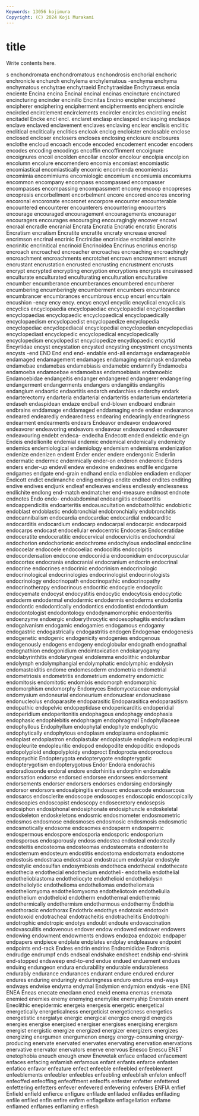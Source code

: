 ```yaml
---
Keywords: 13056 kojimura
Copyright: (C) 2024 Koji Murakami
---
```


# title

Write contents here.



s enchondromata enchondromatous enchondrosis enchorial enchoric
enchronicle enchurch enchylema enchylematous -enchyma enchyma enchymatous enchytrae enchytraeid Enchytraeidae
Enchytraeus encia enciente Encina encina Encinal encinal encinas encincture encinctured
encincturing encinder encinillo Encinitas Encino encipher enciphered encipherer enciphering encipherment
encipherments enciphers encircle encircled encirclement encirclements encircler encircles encircling encist
encitadel Encke encl encl. enclaret enclasp enclasped enclasping enclasps enclave
enclaved enclavement enclaves enclaving enclear enclisis enclitic enclitical enclitically enclitics
encloak enclog encloister enclosable enclose enclosed encloser enclosers encloses enclosing
enclosure enclosures enclothe encloud encoach encode encoded encodement encoder encoders
encodes encoding encodings encoffin encoffinment encoignure encoignures encoil encolden encollar
encolor encolour encolpia encolpion encolumn encolure encomendero encomia encomiast encomiastic
encomiastical encomiastically encomic encomienda encomiendas encomimia encomimiums encomiologic encomium encomiumia
encomiums encommon encompany encompass encompassed encompasser encompasses encompassing encompassment encomy
encoop encopreses encopresis encorbellment encorbelment encore encored encores encoring encoronal
encoronate encoronet encorpore encounter encounterable encountered encounterer encounterers encountering encounters
encourage encouraged encouragement encouragements encourager encouragers encourages encouraging encouragingly encover
encowl encraal encradle encranial Encrata Encratia Encratic encratic Encratis Encratism
encratism Encratite encratite encraty encrease encreel encrimson encrinal encrinic Encrinidae
encrinidae encrinital encrinite encrinitic encrinitical encrinoid Encrinoidea Encrinus encrinus encrisp
encroach encroached encroacher encroaches encroaching encroachingly encroachment encroachments encrotchet encrown
encrownment encrust encrustant encrustation encrusted encrusting encrustment encrusts encrypt encrypted
encrypting encryption encryptions encrypts encuirassed enculturate enculturated enculturating enculturation enculturative
encumber encumberance encumberances encumbered encumberer encumbering encumberingly encumberment encumbers encumbrance
encumbrancer encumbrances encumbrous encup encurl encurtain encushion -ency ency ency.
encyc encycl encyclic encyclical encyclicals encyclics encyclopaedia encyclopaediac encyclopaedial encyclopaedian
encyclopaedias encyclopaedic encyclopaedical encyclopaedically encyclopaedism encyclopaedist encyclopaedize encyclopedia encyclopediac encyclopediacal
encyclopedial encyclopedian encyclopedias encyclopediast encyclopedic encyclopedical encyclopedically encyclopedism encyclopedist encyclopedize
encydlopaedic encyrtid Encyrtidae encyst encystation encysted encysting encystment encystments encysts
-end END End end end- endable end-all endamage endamageable endamaged
endamagement endamages endamaging endamask endameba endamebae endamebas endamebiasis endamebic endamnify
Endamoeba endamoeba endamoebae endamoebas endamoebiasis endamoebic Endamoebidae endangeitis endanger endangered
endangerer endangering endangerment endangerments endangers endangiitis endangitis endangium endaortic endaortitis
endarch endarchies endarchy endark endarterectomy endarteria endarterial endarteritis endarterium endarteteria
endaseh endaspidean endaze endball end-blown endboard endbrain endbrains enddamage enddamaged
enddamaging ende endear endearance endeared endearedly endearedness endearing endearingly endearingness
endearment endearments endears Endeavor endeavor endeavored endeavorer endeavoring endeavors endeavour
endeavoured endeavourer endeavouring endebt endeca- endecha Endecott ended endeictic endeign
Endeis endellionite endemial endemic endemical endemically endemicity endemics endemiological endemiology
endemism endemisms endenization endenize endenizen endent Ender ender endere endergonic
Enderlin endermatic endermic endermically ender-on enderon enderonic Enders enders ender-up
endevil endew endexine endexines endfile endgame endgames endgate end-grain endhand
endia endiablee endiadem endiaper Endicott endict endimanche ending endings endite
endited endites enditing endive endives endjunk endleaf endleaves endless endlessly
endlessness endlichite endlong end-match endmatcher end-measure endmost endnote endnotes Endo
endo- endoabdominal endoangiitis endoaortitis endoappendicitis endoarteritis endoauscultation endobatholithic endobiotic endoblast
endoblastic endobronchial endobronchially endobronchitis endocannibalism endocardia endocardiac endocardial endocarditic endocarditis
endocardium endocarp endocarpal endocarpic endocarpoid endocarps endocast endocellular endocentric Endoceras
Endoceratidae endoceratite endoceratitic endocervical endocervicitis endochondral endochorion endochorionic endochrome endochylous
endoclinal endocline endocoelar endocoele endocoeliac endocolitis endocolpitis endocondensation endocone endoconidia
endoconidium endocorpuscular endocortex endocrania endocranial endocranium endocrin endocrinal endocrine endocrines
endocrinic endocrinism endocrinologic endocrinological endocrinologies endocrinologist endocrinologists endocrinology endocrinopath endocrinopathic
endocrinopathy endocrinotherapy endocrinous endocritic endocycle endocyclic endocyemate endocyst endocystitis endocytic
endocytosis endocytotic endoderm endodermal endodermic endodermis endoderms endodontia endodontic endodontically
endodontics endodontist endodontium endodontologist endodontology endodynamomorphic endoenteritis endoenzyme endoergic endoerythrocytic
endoesophagitis endofaradism endogalvanism endogamic endogamies endogamous endogamy endogastric endogastrically endogastritis
endogen Endogenae endogenesis endogenetic endogenic endogenicity endogenies endogenous endogenously endogens
endogeny endoglobular endognath endognathal endognathion endogonidium endointoxication endokaryogamy endolabyrinthitis endolaryngeal
endolemma endolithic endolumbar endolymph endolymphangial endolymphatic endolymphic endolysin endomastoiditis endome
endomesoderm endometria endometrial endometriosis endometritis endometrium endometry endomictic endomitosis endomitotic
endomixis endomorph endomorphic endomorphism endomorphy Endomyces Endomycetaceae endomysial endomysium endoneurial
endoneurium endonuclear endonuclease endonucleolus endoparasite endoparasitic Endoparasitica endoparasitism endopathic endopelvic
endopeptidase endopericarditis endoperidial endoperidium endoperitonitis endophagous endophagy endophasia endophasic endophlebitis
endophragm endophragmal Endophyllaceae endophyllous Endophyllum endophytal endophyte endophytic endophytically endophytous
endoplasm endoplasma endoplasmic endoplast endoplastron endoplastular endoplastule endopleura endopleural endopleurite
endopleuritic endopod endopodite endopoditic endopods endopolyploid endopolyploidy endoproct Endoprocta endoproctous
endopsychic Endopterygota endopterygote endopterygotic endopterygotism endopterygotous Endor Endora endorachis endoradiosonde
endoral endore endorhinitis endorphin endorsable endorsation endorse endorsed endorsee endorsees
endorsement endorsements endorser endorsers endorses endorsing endorsingly endorsor endorsors endosalpingitis
endosarc endosarcode endosarcous endosarcs endosclerite endoscope endoscopes endoscopic endoscopically endoscopies
endoscopist endoscopy endosecretory endosepsis endosiphon endosiphonal endosiphonate endosiphuncle endoskeletal endoskeleton
endoskeletons endosmic endosmometer endosmometric endosmos endosmose endosmoses endosmosic endosmosis endosmotic
endosmotically endosome endosomes endosperm endospermic endospermous endospore endosporia endosporic endosporium
endosporous endosporously endoss endostea endosteal endosteally endosteitis endosteoma endosteomas endosteomata
endosternite endosternum endosteum endostitis endostoma endostomata endostome endostosis endostraca endostracal
endostracum endostylar endostyle endostylic endosulfan endosymbiosis endotheca endothecal endothecate endothecia
endothecial endothecium endotheli- endothelia endothelial endothelioblastoma endotheliocyte endothelioid endotheliolysin endotheliolytic
endothelioma endotheliomas endotheliomata endotheliomyoma endotheliomyxoma endotheliotoxin endotheliulia endothelium endotheloid endotherm
endothermal endothermic endothermically endothermism endothermous endothermy Endothia endothoracic endothorax Endothrix
endothys endotoxic endotoxin endotoxoid endotracheal endotracheitis endotrachelitis Endotrophi endotrophic endotropic
endotys endoubt endoute endovaccination endovasculitis endovenous endover endow endowed endower
endowers endowing endowment endowments endows endozoa endozoic endpaper endpapers endpiece
endplate endplates endplay endpleasure endpoint endpoints end-rack Endres endrin endrins
Endromididae Endromis endrudge endrumpf ends endseal endshake endsheet endship end-shrink
end-stopped endsweep end-to-end endue endued enduement endues enduing endungeon endura
endurability endurable endurableness endurably endurance endurances endurant endure endured endurer
endures enduring enduringly enduringness enduro enduros end-ways endways endwise endyma
endymal Endymion endymion endysis -ene ENE ENEA Eneas enecate eneclann
ened eneid enema enemas enemata enemied enemies enemy enemying enemylike
enemyship Enenstein enent Eneolithic enepidermic energeia energesis energetic energetical energetically
energeticalness energeticist energeticness energetics energetistic energiatye energic energical energico energid
energids energies energise energised energiser energises energising energism energist energistic
energize energized energizer energizers energizes energizing energumen energumenon energy energy-consuming
energy-producing enervate enervated enervates enervating enervation enervations enervative enervator enervators
enerve enervous Enesco Enescu ENET enetophobia eneuch eneugh enew Enewetak
enface enfaced enfacement enfaces enfacing enfamish enfamous enfant enfants enfarce
enfasten enfatico enfavor enfeature enfect enfeeble enfeebled enfeeblement enfeeblements enfeebler
enfeebles enfeebling enfeeblish enfelon enfeoff enfeoffed enfeoffing enfeoffment enfeoffs enfester
enfetter enfettered enfettering enfetters enfever enfevered enfevering enfevers ENFIA enfief
Enfield enfield enfierce enfigure enfilade enfiladed enfilades enfilading enfile enfiled
enfin enfire enfirm enflagellate enflagellation enflame enflamed enflames enflaming enflesh
